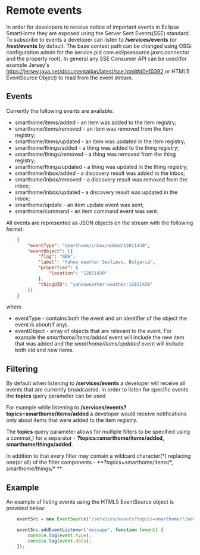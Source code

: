# Remote events 

In order for developers to receive notice of important events in Eclipse SmartHome they are exposed using the Server Sent Events(SSE) standard.
To subscribe to events a developer can listen to **/services/events** (or **/rest/events** by default. The base context path can be changed using OSGi configuration admin for the service.pid com.eclipsesource.jaxrs.connector and the property root).
In general any SSE Consumer API can be used(for example Jersey's https://jersey.java.net/documentation/latest/sse.html#d0e10392 or HTML5 EventSource Object) to read from the event stream.

## Events 
Currently the following events are available:

- smarthome/items/added - an item was added to the item registry;
- smarthome/items/removed - an item was removed from the item registry;
- smarthome/items/updated - an item was updated in the item registry;
- smarthome/things/added - a thing was added to the thing registry;
- smarthome/things/removed - a thing was removed from the thing registry;
- smarthome/things/updated - a thing was updated in the thing registry;
- smarthome/inbox/added - a discovery result was added to the inbox;
- smarthome/inbox/removed - a discovery result was removed from the inbox;
- smarthome/inbox/updated - a discovery result was updated in the inbox;
- smarthome/update - an item update event was sent;
- smarthome/command - an item command event was sent.

All events are represented as JSON objects on the stream with the following format:
```json
	{
		"eventType": "smarthome/inbox/added/12811438",
		"eventObject": [{
			"flag": "NEW",
			"label": "Yahoo weather Sevlievo, Bulgaria",
			"properties": {
				"location": "12811438"
			},
			"thingUID": "yahooweather:weather:12811438"
		}]
	}
```

where 
- eventType - contains both the event and an identifier of the object the event is about(if any).
- eventObject - array of objects that are relevant to the event. For example the *smarthome/items/added* event will include the new item that was added and the *smarthome/items/updated* event will include both old and new items.
  
## Filtering

By default when listening to **/services/events** a developer will receive all events that are currently broadcasted. In order to listen for specific events the **topics** query parameter can be used.

For example while listening to **/services/events?topics=smarthome/items/added** a developer would receive notifications only about items that were added to the item registry.

The **topics** query parameter allows for multiple filters to be specified using a comma(,) for a separator - **?topics=smarthome/items/added, smarthome/things/added**.

In addition to that every filter may contain a wildcard character(\*) replacing one(or all) of the filter components - **?topics=smarthome/items/\*, smarthome/things/\* **

## Example

An example of listing events using the HTML5 EventSource object is provided below:

```js
	eventSrc = new EventSource("/services/events?topics=smarthome/*/added,smarthome/inbox/removed");	

	eventSrc.addEventListener('message', function (event) {
		console.log(event.type);
		console.log(event.data);		
	});
```






